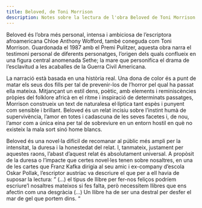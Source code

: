 ```yaml
---
title: Beloved, de Toni Morrison
description: Notes sobre la lectura de l'obra Beloved de Toni Morrison
---
```

Beloved és l’obra més personal, intensa i ambiciosa de l’escriptora afroamericana Chloe Anthony Wofford, també coneguda com Toni Morrison. Guardonada el 1987 amb el Premi Pulitzer, aquesta obra narra el testimoni personal de diferents personatges, l’origen dels quals conflueix en una figura central anomenada Sethe; la mare que personifica el drama de l’esclavitud a les acaballes de la Guerra Civil Americana.

La narració està basada en una història real. Una dona de color és a punt de matar els seus dos fills per tal de prevenir-los de l’horror pel qual ha passat ella mateixa. Mitjançant un estil dens, poètic, amb elements i reminiscències pròpies del folklore africà en el ritme i inspiració de determinats passatges, Morrison construeix un text de naturalesa el·líptica tant espès i punyent com sensible i brillant. Beloved és un relat incisiu sobre l’instint humà de supervivència, l’amor en totes i cadascuna de les seves facetes i, de nou, l’amor com a única eina per tal de sobreviure en un entorn hostil en què no existeix la mala sort sinó home blancs.

Beloved és una novel·la difícil de recomanar al públic més ampli per la intensitat, la duresa i la honestedat del relat. I, tanmateix, justament per aquestes raons, l’abast d’aquest relat és absolutament universal. A propòsit de la duresa o l’impacte que certes novel·les tenen sobre nosaltres, en una de les cartes que Franz Kafka dirigia al seu amic i ex-company d’escola Oskar Pollak, l’escriptor austríac va descriure el que per a ell havia de suposar la lectura: ” (…) el tipus de llibre per fer-nos feliços podríem escriure’l nosaltres mateixos si fes falta, però necessitem llibres que ens afectin com una desgràcia (…) Un llibre ha de ser una destral per desfer el mar de gel que portem dins. “